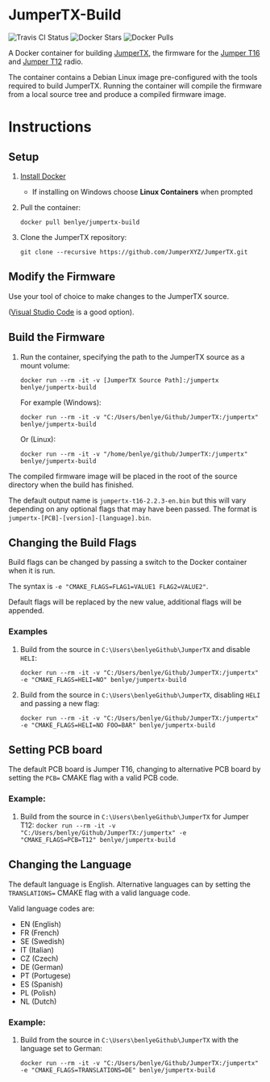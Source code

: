 # JumperTX-Build
![Travis CI Status](https://travis-ci.org/benlye/JumperTX-Build.svg?branch=master)
![Docker Stars](https://img.shields.io/docker/stars/benlye/jumpertx-build.svg)
![Docker Pulls](https://img.shields.io/docker/pulls/benlye/jumpertx-build.svg)

A Docker container for building [JumperTX](https://github.com/JumperXYZ/JumperTX), the firmware for the [Jumper T16](https://www.jumper.xyz/portal.php?mod=view&aid=13) and [Jumper T12](https://www.jumper.xyz/portal.php?mod=view&aid=14) radio.

The container contains a Debian Linux image pre-configured with the tools required to build JumperTX.  Running the container will compile the firmware from a local source tree and produce a compiled firmware image.

# Instructions
## Setup
1. [Install Docker](https://docs.docker.com/install/)
   * If installing on Windows choose **Linux Containers** when prompted
   
1. Pull the container:

   `docker pull benlye/jumpertx-build`

1. Clone the JumperTX repository:

   `git clone --recursive https://github.com/JumperXYZ/JumperTX.git`

## Modify the Firmware
Use your tool of choice to make changes to the JumperTX source.

([Visual Studio Code](https://code.visualstudio.com/download) is a good option).

## Build the Firmware
1. Run the container, specifying the path to the JumperTX source as a mount volume:

   `docker run --rm -it -v [JumperTX Source Path]:/jumpertx benlye/jumpertx-build`
   
   For example (Windows):
   
   `docker run --rm -it -v "C:/Users/benlye/Github/JumperTX:/jumpertx" benlye/jumpertx-build`
   
   Or (Linux):
   
   `docker run --rm -it -v "/home/benlye/github/JumperTX:/jumpertx" benlye/jumpertx-build`

The compiled firmware image will be placed in the root of the source directory when the build has finished.  

The default output name is `jumpertx-t16-2.2.3-en.bin` but this will vary depending on any optional flags that may have been passed.  The format is `jumpertx-[PCB]-[version]-[language].bin`.

## Changing the Build Flags
Build flags can be changed by passing a switch to the Docker container when it is run.

The syntax is `-e "CMAKE_FLAGS=FLAG1=VALUE1 FLAG2=VALUE2"`.

Default flags will be replaced by the new value, additional flags will be appended.

### Examples
1. Build from the source in `C:\Users\benlyeGithub\JumperTX` and disable `HELI`:

   `docker run --rm -it -v "C:/Users/benlye/Github/JumperTX:/jumpertx" -e "CMAKE_FLAGS=HELI=NO" benlye/jumpertx-build`

1. Build from the source in `C:\Users\benlyeGithub\JumperTX`, disabling `HELI` and passing a new flag:

   `docker run --rm -it -v "C:/Users/benlye/Github/JumperTX:/jumpertx" -e "CMAKE_FLAGS=HELI=NO FOO=BAR" benlye/jumpertx-build`

## Setting PCB board
The default PCB board is Jumper T16, changing to alternative PCB board by setting the `PCB=` CMAKE flag with a valid PCB code.

### Example:
1. Build from the source in `C:\Users\benlyeGithub\JumperTX` for Jumper T12:
    `docker run --rm -it -v "C:/Users/benlye/Github/JumperTX:/jumpertx" -e "CMAKE_FLAGS=PCB=T12" benlye/jumpertx-build`

## Changing the Language
The default language is English.  Alternative languages can by setting the `TRANSLATIONS=` CMAKE flag with a valid language code.

Valid language codes are: 
* EN (English) 
* FR (French) 
* SE (Swedish)
* IT (Italian)
* CZ (Czech)
* DE (German)
* PT (Portugese)
* ES (Spanish)
* PL (Polish)
* NL (Dutch)

### Example: 
1. Build from the source in `C:\Users\benlyeGithub\JumperTX` with the language set to German:

   `docker run --rm -it -v "C:/Users/benlye/Github/JumperTX:/jumpertx" -e "CMAKE_FLAGS=TRANSLATIONS=DE" benlye/jumpertx-build`
